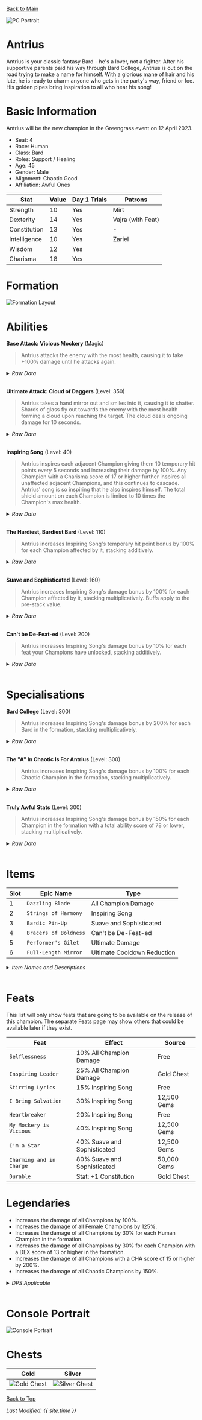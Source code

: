 [Back to Main](index.md)

![PC Portrait](images/portrait_antrius.png)

# Antrius

Antrius is your classic fantasy Bard - he's a lover, not a fighter. After his supportive parents paid his way through Bard College, Antrius is out on the road trying to make a name for himself. With a glorious mane of hair and his lute, he is ready to charm anyone who gets in the party's way, friend or foe. His golden pipes bring inspiration to all who hear his song!

# Basic Information

Antrius will be the new champion in the Greengrass event on 12 April 2023.

* Seat: 4
* Race: Human
* Class: Bard
* Roles: Support / Healing
* Age: 45
* Gender: Male
* Alignment: Chaotic Good
* Affiliation: Awful Ones

| Stat | Value | Day 1 Trials | Patrons |
|---|---|---|---|
| Strength | 10 | Yes | Mirt |
| Dexterity | 14 | Yes | Vajra (with Feat) |
| Constitution | 13 | Yes | - |
| Intelligence | 10 | Yes | Zariel |
| Wisdom | 12 | Yes | |
| Charisma | 18 | Yes | |

# Formation

![Formation Layout](images/formation_antrius.png)

# Abilities

**Base Attack: Vicious Mockery** (Magic)
> Antrius attacks the enemy with the most health, causing it to take +100% damage until he attacks again.
<details><summary><em>Raw Data</em></summary>
<p>
<pre>
{
    "description": "Antrius attacks the enemy with the most health, causing it to take +100% damage until he attacks again.",
    "long_description": "",
    "damage_modifier": 1,
    "damage_types": ["magic"],
    "graphic_id": 0,
    "target": "highest_health",
    "aoe_radius": 0,
    "tags": ["ranged"],
    "num_targets": 1,
    "animations": [{
        "hit_sound": 133,
        "shoot_sound": 159,
        "projectile_graphic_id": 1,
        "type": "ranged_attack",
        "projectile": "song_of_pain",
        "shoot_frame": 9
    }],
    "name": "Vicious Mockery",
    "cooldown": 6,
    "id": 614
}
</pre>
</p>
</details>
<br />

**Ultimate Attack: Cloud of Daggers** (Level: 350)
> Antrius takes a hand mirror out and smiles into it, causing it to shatter. Shards of glass fly out towards the enemy with the most health forming a cloud upon reaching the target. The cloud deals ongoing damage for 10 seconds.
<details><summary><em>Raw Data</em></summary>
<p>
<pre>
{
    "description": "Antrius smiles into a mirror causing it to shatter. The shards create a cloud dealing damage to all enemies within it.",
    "long_description": "Antrius takes a hand mirror out and smiles into it, causing it to shatter. Shards of glass fly out towards the enemy with the most health forming a cloud upon reaching the target. The cloud deals ongoing damage for 10 seconds.",
    "damage_modifier": 0.03,
    "damage_types": ["melee"],
    "graphic_id": 18689,
    "target": "highest_health",
    "aoe_radius": 0,
    "tags": [
        "melee",
        "ultimate"
    ],
    "num_targets": 1,
    "animations": [{
        "duration": 10,
        "projectile_data": {
            "projectile_details": {
                "trail": {
                    "scale_lerp": [
                        {
                            "x": 1,
                            "y": 1
                        },
                        {
                            "x": 0,
                            "y": 0
                        }
                    ],
                    "lifespan": 0.3,
                    "initial_velocity": {
                        "x": "250",
                        "y": "0"
                    },
                    "alpha_lerp": {
                        "0": 0,
                        "1": 0,
                        "0.1": 0.75
                    },
                    "tint": {
                        "a": 1,
                        "r": 1,
                        "b": 1,
                        "g": 1
                    },
                    "spawn_rate": 160,
                    "particle_graphic_ids": [
                        7693,
                        18554
                    ],
                    "velocity_jitter": {
                        "x": "100",
                        "y": "100"
                    }
                },
                "percent_height_offset": 0,
                "projectile_graphic_id": 18554,
                "projectile_speed": 1511,
                "rotation_speed": 0
            },
            "hit_sound": 133,
            "shoot_offset_y": -62.5,
            "shoot_offset_x": 90,
            "shoot_sound": 149,
            "type": "ranged_attack",
            "projectile": "pd_generic_projectile",
            "shoot_frame": 55
        },
        "ultimate": "antrius",
        "type": "ultimate_attack",
        "num_damage_ticks": 20,
        "aoe_radius": 160
    }],
    "name": "Cloud of Daggers",
    "cooldown": 120,
    "id": 615
}
</pre>
</p>
</details>
<br />

**Inspiring Song** (Level: 40)
> Antrius inspires each adjacent Champion giving them 10 temporary hit points every 5 seconds and increasing their damage by 100%. Any Champion with a Charisma score of 17 or higher further inspires all unaffected adjacent Champions, and this continues to cascade. Antrius' song is so inspiring that he also inspires himself. The total shield amount on each Champion is limited to 10 times the Champion's max health.
<details><summary><em>Raw Data</em></summary>
<p>
<pre>
{
    "static_dps_mult": null,
    "required_level": 40,
    "effect": "effect_def,1462",
    "tip_text": "Antrius protects and buffs adjacent Champions.",
    "name": "Inspiring Song",
    "id": 10794,
    "hero_id": 122,
    "upgrade_type": "unlock_ability",
    "default_enabled": 1,
    "required_upgrade_id": 0
}
{
    "effect_keys": [
        {
            "overlay_location": "slot",
            "bottom": true,
            "active_graphic_id": 18661,
            "effect_string": "hero_dps_multiplier_mult,100",
            "sort_offset": -1,
            "targets": [{
                "type": "cascade",
                "cascade_target_filter": {
                    "score": 17,
                    "stat": "cha",
                    "check": ">=",
                    "type": "stat_score"
                },
                "cascade_type": "self_and_adj"
            }]
        },
        {
            "target_self": true,
            "effect_string": "grant_temporary_hp_with_cooldown,10,5,0,1000",
            "override_key_desc": "$target is granted $amount temporary HP every $(interval) seconds. The total temporary HP can only grant up to $optional_percent_limit% of $target's max HP",
            "targets": [{
                "type": "cascade",
                "cascade_target_filter": {
                    "score": 17,
                    "stat": "cha",
                    "check": ">=",
                    "type": "stat_score"
                },
                "cascade_type": "self_and_adj"
            }],
            "apply_temp_hp_regardless_of_health": true
        },
        {
            "overlay_location": "slot",
            "bottom": true,
            "active_graphic_id": 18553,
            "effect_string": "do_nothing",
            "sort_offset": 0,
            "filter_targets": [{
                "score": 17,
                "stat": "cha",
                "check": ">=",
                "type": "stat_score"
            }],
            "targets": [{
                "type": "cascade",
                "cascade_target_filter": {
                    "score": 17,
                    "stat": "cha",
                    "check": ">=",
                    "type": "stat_score"
                },
                "cascade_type": "self_and_adj"
            }]
        }
    ],
    "requirements": "",
    "description": {"desc": "$(source_hero) inspires each adjacent Champion giving them $(amount___2) temporary hit points every $(interval___2) seconds and increasing their damage by $(amount)%. Any Champion with a Charisma score of 17 or higher further inspires all unaffected adjacent Champions, and this continues to cascade. $(source_hero)' song is so inspiring that he also inspires himself. The total shield amount on each Champion is limited to 10 times the Champion's max health."},
    "id": 1462,
    "flavour_text": "",
    "graphic_id": 18683,
    "properties": {
        "indexed_effect_properties": true,
        "is_formation_ability": true,
        "default_bonus_index": 0,
        "per_effect_index_bonuses": true
    }
}
</pre>
</p>
</details>
<br />

**The Hardiest, Bardiest Bard** (Level: 110)
> Antrius increases Inspiring Song's temporary hit point bonus by 100% for each Champion affected by it, stacking additively.
<details><summary><em>Raw Data</em></summary>
<p>
<pre>
{
    "static_dps_mult": null,
    "required_level": 110,
    "effect": "effect_def,1463",
    "tip_text": "Inspiring Song is buffed based on the number of Champions affected by it. Use Charismatic champions to spread and buff it.",
    "name": "The Hardiest, Bardiest Bard",
    "id": 10795,
    "hero_id": 122,
    "upgrade_type": "unlock_ability",
    "default_enabled": 1,
    "required_upgrade_id": 0
}
{
    "effect_keys": [{
        "stack_title": "Affected Champions",
        "amount_updated_listeners": ["slot_changed"],
        "show_bonus": true,
        "amount_func": "add",
        "stack_func": "per_crusader",
        "effect_string": "buff_upgrade,100,10794,1",
        "stack_func_data": {"ekh_filter": {
            "upgrade_id": 10794,
            "type": "affected_by_upgrade"
        }}
    }],
    "requirements": "",
    "description": {"desc": "$(source_hero) increases $(upgrade_name id)'s temporary hit point bonus by $(amount)% for each Champion affected by it, stacking additively."},
    "id": 1463,
    "flavour_text": "",
    "graphic_id": 18685,
    "properties": {
        "is_formation_ability": true,
        "owner_use_outgoing_description": true
    }
}
</pre>
</p>
</details>
<br />

**Suave and Sophisticated** (Level: 160)
> Antrius increases Inspiring Song's damage bonus by 100% for each Champion affected by it, stacking multiplicatively. Buffs apply to the pre-stack value.
<details><summary><em>Raw Data</em></summary>
<p>
<pre>
{
    "static_dps_mult": null,
    "required_level": 160,
    "effect": "effect_def,1464",
    "name": "Suave and Sophisticated",
    "id": 10796,
    "hero_id": 122,
    "upgrade_type": "unlock_ability",
    "default_enabled": 1,
    "required_upgrade_id": 0
}
{
    "effect_keys": [
        {"effect_string": "pre_stack_amount,100"},
        {
            "amount_expr": "upgrade_amount(10796,0)",
            "stack_title": "Affected Champions",
            "amount_updated_listeners": ["slot_changed"],
            "show_bonus": true,
            "amount_func": "mult",
            "stack_func": "per_crusader",
            "effect_string": "buff_upgrade,0,10794,0",
            "stack_func_data": {"ekh_filter": {
                "upgrade_id": 10794,
                "type": "affected_by_upgrade"
            }}
        }
    ],
    "requirements": "",
    "description": {"desc": "$(source_hero) increases $(upgrade_name id___2)'s damage bonus by $(amount)% for each Champion affected by it, stacking multiplicatively. Buffs apply to the pre-stack value."},
    "id": 1464,
    "flavour_text": "",
    "graphic_id": 18684,
    "properties": {
        "indexed_effect_properties": true,
        "is_formation_ability": true,
        "default_bonus_index": 0,
        "owner_use_outgoing_description": true,
        "per_effect_index_bonuses": true
    }
}
</pre>
</p>
</details>
<br />

**Can't be De-Feat-ed** (Level: 200)
> Antrius increases Inspiring Song's damage bonus by 10% for each feat your Champions have unlocked, stacking additively.
<details><summary><em>Raw Data</em></summary>
<p>
<pre>
{
    "static_dps_mult": null,
    "required_level": 200,
    "effect": "effect_def,1465",
    "name": "Can't be De-Feat-ed",
    "id": 10797,
    "hero_id": 122,
    "upgrade_type": "unlock_ability",
    "default_enabled": 1,
    "required_upgrade_id": 0
}
{
    "effect_keys": [{
        "stack_title": "Unlocked Feats",
        "amount_updated_listeners": ["feat_changed"],
        "show_bonus": true,
        "amount_func": "add",
        "stack_func": "per_feat",
        "effect_string": "buff_upgrade,10,10794,0"
    }],
    "requirements": "",
    "description": {"desc": "$(source_hero) increases $(upgrade_name id)'s damage bonus by $(amount)% for each feat your Champions have unlocked, stacking additively."},
    "id": 1465,
    "flavour_text": "",
    "graphic_id": 18682,
    "properties": {
        "is_formation_ability": true,
        "owner_use_outgoing_description": true
    }
}
</pre>
</p>
</details>
<br />

# Specialisations

**Bard College** (Level: 300)
> Antrius increases Inspiring Song's damage bonus by 200% for each Bard in the formation, stacking multiplicatively.
<details><summary><em>Raw Data</em></summary>
<p>
<pre>
{
    "static_dps_mult": null,
    "specialization_name": "Bard College",
    "required_level": 300,
    "effect": "effect_def,1466",
    "name": "Bard College",
    "specialization_graphic_id": 18686,
    "id": 10798,
    "hero_id": 122,
    "upgrade_type": "unlock_ability",
    "default_enabled": 1,
    "required_upgrade_id": 0,
    "specialization_description": "Antrius focuses on his fellow bards to power his song."
}
{
    "effect_keys": [{
        "stacks_multiply": true,
        "off_when_benched": true,
        "effect_string": "buff_upgrade_per_any_tagged_crusader_mult,200,10794,bard"
    }],
    "requirements": "",
    "description": {"desc": "$(source_hero) increases $(upgrade_name id)'s damage bonus by $(not_buffed amount)% for each Bard in the formation, stacking multiplicatively."},
    "id": 1466,
    "flavour_text": "",
    "graphic_id": 0,
    "properties": {
        "is_formation_ability": true,
        "spec_option_post_apply_info": "Bard Champions: $num_stacks",
        "owner_use_outgoing_description": true,
        "type": "upgrade",
        "formation_circle_icon": false
    }
}
</pre>
</p>
</details>
<br />

**The "A" In Chaotic Is For Antrius** (Level: 300)
> Antrius increases Inspiring Song's damage bonus by 100% for each Chaotic Champion in the formation, stacking multiplicatively.
<details><summary><em>Raw Data</em></summary>
<p>
<pre>
{
    "static_dps_mult": null,
    "specialization_name": "The \"A\" In Chaotic Is For Antrius",
    "required_level": 300,
    "effect": "effect_def,1468",
    "name": "The \"A\" In Chaotic Is For Antrius",
    "specialization_graphic_id": 18687,
    "id": 10800,
    "hero_id": 122,
    "upgrade_type": "unlock_ability",
    "default_enabled": 1,
    "required_upgrade_id": 0,
    "specialization_description": "Antrius focuses on Chaotic Champions to power his song."
}
{
    "effect_keys": [{
        "stacks_multiply": true,
        "off_when_benched": true,
        "effect_string": "buff_upgrade_per_any_tagged_crusader_mult,100,10794,chaotic"
    }],
    "requirements": "",
    "description": {"desc": "$(source_hero) increases $(upgrade_name id)'s damage bonus by $(not_buffed amount)% for each Chaotic Champion in the formation, stacking multiplicatively."},
    "id": 1468,
    "flavour_text": "",
    "graphic_id": 0,
    "properties": {
        "is_formation_ability": true,
        "spec_option_post_apply_info": "Chaotic Champions: $num_stacks",
        "owner_use_outgoing_description": true,
        "type": "upgrade",
        "formation_circle_icon": false
    }
}
</pre>
</p>
</details>
<br />

**Truly Awful Stats** (Level: 300)
> Antrius increases Inspiring Song's damage bonus by 150% for each Champion in the formation with a total ability score of 78 or lower, stacking multiplicatively.
<details><summary><em>Raw Data</em></summary>
<p>
<pre>
{
    "static_dps_mult": null,
    "specialization_name": "Truly Awful Stats",
    "required_level": 300,
    "effect": "effect_def,1467",
    "name": "Truly Awful Stats",
    "specialization_graphic_id": 18688,
    "id": 10799,
    "hero_id": 122,
    "upgrade_type": "unlock_ability",
    "default_enabled": 1,
    "required_upgrade_id": 0,
    "specialization_description": "Antrius focuses on other Champions with awful stats to power his song."
}
{
    "effect_keys": [{
        "stack_title": "Affected Champions",
        "amount_updated_listeners": [
            "slot_changed",
            "feat_changed"
        ],
        "show_bonus": true,
        "amount_func": "mult",
        "stack_func": "per_crusader",
        "effect_string": "buff_upgrade,150,10794,0",
        "stack_func_data": {"target_filters": [{
            "stat": "total_ability_score",
            "comparison": "<=",
            "type": "stat",
            "value": 78
        }]}
    }],
    "requirements": "",
    "description": {"desc": "$(source_hero) increases $(upgrade_name id)'s damage bonus by $(not_buffed amount)% for each Champion in the formation with a total ability score of 78 or lower, stacking multiplicatively."},
    "id": 1467,
    "flavour_text": "",
    "graphic_id": 0,
    "properties": {
        "is_formation_ability": true,
        "spec_option_post_apply_info": "Qualified Champions: $num_stacks",
        "owner_use_outgoing_description": true,
        "type": "upgrade",
        "formation_circle_icon": false
    }
}
</pre>
</p>
</details>
<br />

# Items

| Slot | Epic Name | Type |
|---|---|---|
| 1 | `Dazzling Blade` | All Champion Damage |
| 2 | `Strings of Harmony` | Inspiring Song |
| 3 | `Bardic Pin-Up` | Suave and Sophisticated |
| 4 | `Bracers of Boldness` | Can't be De-Feat-ed |
| 5 | `Performer's Gilet` | Ultimate Damage |
| 6 | `Full-Length Mirror` | Ultimate Cooldown Reduction |

<details><summary><em>Item Names and Descriptions</em></summary>
<p>
<pre>
Slot 1:
       Trusty Sword: It's no vicious mockery, but it's good in a pinch.
  Weapon of Defense: When it hits metal armor, it makes a perfect D-flat.
    Polished Rapier: Swords are more Evandra's thing. But it does complete the outfit.
     Dazzling Blade: Sharp as my wit! Cutting as my words!

Slot 2:
  Beginner's Guitar: They hand these out in bard college.
    Damaged Strings: Really, I should have used the sword to hit that goblin.
        Dulcet Lute: I'm the star they regard as the bard spittin' bars!
 Strings of Harmony: Just to be clear, the rest of you are singing back-up.

Slot 3:
 Unflattering Image: This is a travesty.
      Wanted Poster: You could say I'm wanted most everywhere.
   Perfect Portrait: Who shall I make it out to?
      Bardic Pin-Up: It would look great on your mantlepiece. For those lonely nights.

Slot 4:
       Beaten Armor: They stop attacks, but they don't look great.
Defensive Coverings: Always wear protection.
  Decorated Bracers: Sturdy and stylish.
Bracers of Boldness: Prepare to be dazzled.

Slot 5:
  Adventurer's Vest: Every bard needs a look.
   Bardic Waistcoat: I like to wear it open at the neck.
     Ruffled Blouse: Some fancier frills to draw the eye...
  Performer's Gilet: How could you possibly take your eyes off me?

Slot 6:
        Hand Mirror: One moment, I need to check my smile.
      Compact Glass: I still look fantastic.
  Silver Reflection: Well, hello handsome.
 Full-Length Mirror: Alllll of me! Why not take allllll of me!
</pre>
</p>
</details>
<br />

# Feats

This list will only show feats that are going to be available on the release of this champion. The separate [Feats](feats.md) page may show others that could be available later if they exist.

| Feat | Effect | Source |
|---|---|---|
| `Selflessness` | 10% All Champion Damage | Free |
| `Inspiring Leader` | 25% All Champion Damage | Gold Chest |
| `Stirring Lyrics` | 15% Inspiring Song | Free |
| `I Bring Salvation` | 30% Inspiring Song | 12,500 Gems |
| `Heartbreaker` | 20% Inspiring Song | Free |
| `My Mockery is Vicious` | 40% Inspiring Song | 12,500 Gems |
| `I'm a Star` | 40% Suave and Sophisticated | 12,500 Gems |
| `Charming and in Charge` | 80% Suave and Sophisticated | 50,000 Gems |
| `Durable` | Stat: +1 Constitution | Gold Chest |

# Legendaries

* Increases the damage of all Champions by 100%.
* Increases the damage of all Female Champions by 125%.
* Increases the damage of all Champions by 30% for each Human Champion in the formation.
* Increases the damage of all Champions by 30% for each Champion with a DEX score of 13 or higher in the formation.
* Increases the damage of all Champions with a CHA score of 15 or higher by 200%.
* Increases the damage of all Chaotic Champions by 150%.

<details><summary><em>DPS Applicable</em></summary>
<p>
<pre>
     Arkhan: 4 / 6
    Artemis: 3 / 6
    Asharra: 4 / 6
      Azaka: 4 / 6
     Binwin: 3 / 6
   Birdsong: 5 / 6
Black Viper: 6 / 6
 Catti-brie: 5 / 6
     D'hani: 5 / 6
     Delina: 6 / 6
    Dhadius: 4 / 6
     Drizzt: 3 / 6
    Farideh: 5 / 6
        Fen: 5 / 6
      Grimm: 4 / 6
     Gromma: 4 / 6
    Jaheira: 5 / 6
    Jamilah: 4 / 6
        Jim: 4 / 6
      Krond: 4 / 6
     Lucius: 4 / 6
      Makos: 4 / 6
      Minsc: 4 / 6
      NERDS: 4 / 6
     Nahara: 6 / 6
      Nrakk: 3 / 6
     Orisha: 5 / 6
   Prudence: 6 / 6
      Rosie: 5 / 6
      Strix: 6 / 6
    Torogar: 4 / 6
     Warden: 5 / 6
    Warduke: 4 / 6
     Yorven: 4 / 6
      Zorbu: 4 / 6
</pre>
</p>
</details>
<br />

# Console Portrait

![Console Portrait](images/console_antrius.png)

# Chests

| Gold | Silver |
|---|---|
| ![Gold Chest](images/chest_antrius_gold.png) | ![Silver Chest](images/chest_antrius_silver.png) |

[Back to Top](#top)

*Last Modified: {{ site.time }}*